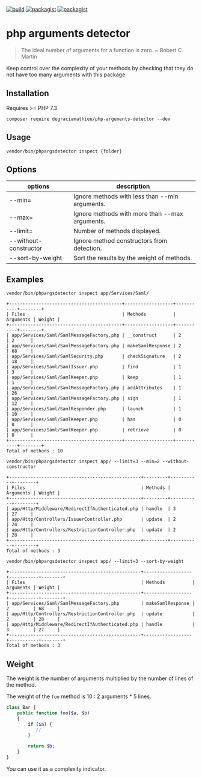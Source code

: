 [![build](https://github.com/DeGraciaMathieu/php-arguments-detector/actions/workflows/build.yml/badge.svg?branch=main)](https://github.com/DeGraciaMathieu/php-arguments-detector/actions/workflows/build.yml)
[![packagist](https://img.shields.io/packagist/v/DeGraciaMathieu/php-arguments-detector)]([https://github.com/DeGraciaMathieu/php-arguments-detector/actions/workflows/build.yml](https://img.shields.io/packagist/v/DeGraciaMathieu/php-arguments-detector))
[![packagist](https://img.shields.io/badge/php%20versions-7.3%20%7C%207.4%20%7C%20%5E8-blue)]([https://img.shields.io/badge/php%20versions-7.3%20%7C%207.4%20%7C%20%5E8-blue](https://img.shields.io/badge/php%20versions-7.3%20%7C%207.4%20%7C%20%5E8-blue))

# php arguments detector
> The ideal number of arguments for a function is zero. ~ Robert C. Martin

Keep control over the complexity of your methods by checking that they do not have too many arguments with this package.
## Installation
Requires >= PHP 7.3
```
composer require degraciamathieu/php-arguments-detector --dev
```
## Usage
```
vendor/bin/phpargsdetector inspect {folder}
```
## Options
| options               | description |
|-----------------------|-------------|
| --min=                | Ignore methods with less than --min arguments.         |
| --max=                | Ignore methods with more than --max arguments.         |
| --limit=              | Number of methods displayed.         |
| --without-constructor | Ignore method constructors from detection.         |
| --sort-by-weight      | Sort the results by the weight of methods.         |
## Examples
```
vendor/bin/phpargsdetector inspect app/Services/Saml/

+------------------------------------------+------------------+-----------+--------+
| Files                                    | Methods          | Arguments | Weight |
+------------------------------------------+------------------+-----------+--------+
| app/Services/Saml/SamlMessageFactory.php | __construct      | 2         | 2      |
| app/Services/Saml/SamlMessageFactory.php | makeSamlResponse | 2         | 68     |
| app/Services/Saml/SamlSecurity.php       | checkSignature   | 2         | 18     |
| app/Services/Saml/SamlIssuer.php         | find             | 1         | 3      |
| app/Services/Saml/SamlKeeper.php         | keep             | 1         | 1      |
| app/Services/Saml/SamlMessageFactory.php | addAttributes    | 1         | 26     |
| app/Services/Saml/SamlMessageFactory.php | sign             | 1         | 12     |
| app/Services/Saml/SamlResponder.php      | launch           | 1         | 10     |
| app/Services/Saml/SamlKeeper.php         | has              | 0         | 0      |
| app/Services/Saml/SamlKeeper.php         | retrieve         | 0         | 0      |
+------------------------------------------+------------------+-----------+--------+
Total of methods : 10
```
```
vendor/bin/phpargsdetector inspect app/ --limit=3 --min=2 --without-constructor

+-------------------------------------------------+---------+-----------+--------+
| Files                                           | Methods | Arguments | Weight |
+-------------------------------------------------+---------+-----------+--------+
| app/Http/Middleware/RedirectIfAuthenticated.php | handle  | 3         | 27     |
| app/Http/Controllers/IssuerController.php       | update  | 2         | 24     |
| app/Http/Controllers/RestrictionController.php  | update  | 2         | 28     |
+-------------------------------------------------+---------+-----------+--------+
Total of methods : 3
```
```
vendor/bin/phpargsdetector inspect app/ --limit=3 --sort-by-weight

+-------------------------------------------------+------------------+-----------+--------+
| Files                                           | Methods          | Arguments | Weight |
+-------------------------------------------------+------------------+-----------+--------+
| app/Services/Saml/SamlMessageFactory.php        | makeSamlResponse | 2         | 68     |
| app/Http/Controllers/RestrictionController.php  | update           | 2         | 28     |
| app/Http/Middleware/RedirectIfAuthenticated.php | handle           | 3         | 27     |
+-------------------------------------------------+------------------+-----------+--------+
Total of methods : 3
```
## Weight
The weight is the number of arguments multiplied by the number of lines of the method.

The weight of the `foo` method is 10 : 2 arguments * 5 lines.

```php
class Bar {
    public function foo($a, $b)
    {
        if ($a) {
           //
        }

        return $b;
    }
}
```

You can use it as a complexity indicator.

